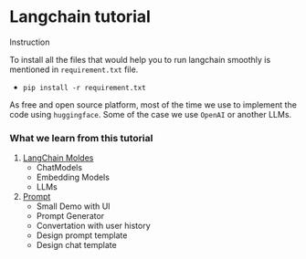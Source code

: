 # Langchain tutorial

Instruction

To install all the files that would help you to run langchain smoothly is mentioned in ```requirement.txt``` file. 
* ```pip install -r requirement.txt```

As free and open source platform, most of the time we use to implement the code using ```huggingface```. Some of the case we use ```OpenAI``` or another LLMs.


### What we learn from this tutorial
1. [LangChain Moldes](https://github.com/mahfuz-raihan/langchain_tutorial/tree/main/1.%20langchian_models)
    * ChatModels
    * Embedding Models
    * LLMs
2. [Prompt](https://github.com/mahfuz-raihan/langchain_tutorial/tree/main/2.%20prompt)
    * Small Demo with UI
    * Prompt Generator
    * Convertation with user history
    * Design prompt template
    * Design chat template
